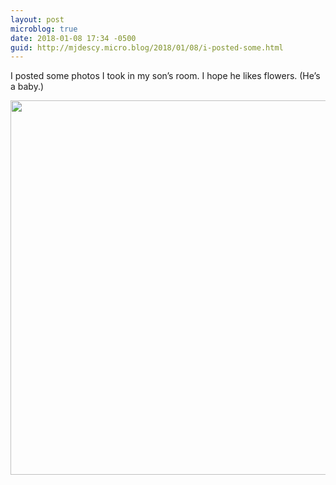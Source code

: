 ```yaml
---
layout: post
microblog: true
date: 2018-01-08 17:34 -0500
guid: http://mjdescy.micro.blog/2018/01/08/i-posted-some.html
---
```

I posted some photos I took in my son’s room. I hope he likes flowers. (He’s a baby.)

<img src="http://mjdescy.micro.blog/uploads/2018/e7e3b446ac.jpg" width="600" height="599" />
